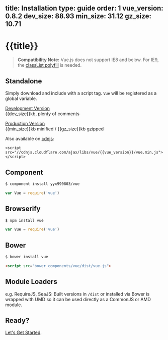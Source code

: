 title: Installation
type: guide
order: 1
vue_version: 0.8.2
dev_size: 88.93
min_size: 31.12
gz_size: 10.71
---

# {{title}}

> **Compatibility Note:** Vue.js does not support IE8 and below. For IE9, the [classList polyfill](https://github.com/remy/polyfills/blob/master/classList.js) is needed.

## Standalone

Simply download and include with a script tag. `Vue` will be registered as a global variable.

<a class="button" href="https://raw.github.com/yyx990803/vue/v{{vue_version}}/dist/vue.js" download>Development Version</a><br><span class="light">{{dev_size}}kb, plenty of comments</span>

<a class="button" href="https://raw.github.com/yyx990803/vue/v{{vue_version}}/dist/vue.min.js" download>Production Version</a><br><span class="light">{{min_size}}kb minified / {{gz_size}}kb gzipped</span>

Also available on [cdnjs](http://cdnjs.com):
```
<script src="//cdnjs.cloudflare.com/ajax/libs/vue/{{vue_version}}/vue.min.js"></script>
```

## Component

``` bash
$ component install yyx990803/vue
```
```js
var Vue = require('vue')
```

## Browserify

``` bash
$ npm install vue
```
```js
var Vue = require('vue')
```

## Bower

``` bash
$ bower install vue
```

``` html
<script src="bower_components/vue/dist/vue.js">
```

## Module Loaders

e.g. RequireJS, SeaJS: Built versions in `/dist` or installed via Bower is wrapped with UMD so it can be used directly as a CommonJS or AMD module.

## Ready?

[Let's Get Started](/guide/).